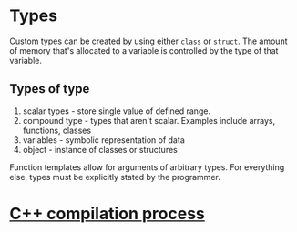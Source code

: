 # Types 

Custom types can be created by using either `class` or `struct`. The amount of memory that's allocated to a variable is controlled by the type of that variable. 

## Types of type 

1. scalar types - store single value of defined range. 
2. compound type - types that aren't scalar. Examples include arrays, functions, classes
3. variables - symbolic representation of data 
4. object - instance of classes or structures 

Function templates allow for arguments of arbitrary types. For everything else, types must be explicitly stated by the programmer. 

# [C++ compilation process](https://stackoverflow.com/questions/6264249/how-does-the-compilation-linking-process-work) 


